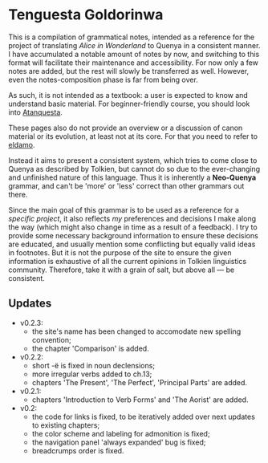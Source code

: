 # Tenguesta Goldorinwa

This is a compilation of grammatical notes, intended as a reference for the project of translating *Alice in Wonderland* to Quenya in a consistent manner.
 I have accumulated a notable amount of notes by now, and switching to this format will facilitate their maintenance and accessibility. For now only a few notes are added, but the rest will slowly be transferred as well. However, even the notes-composition phase is far from being over.
 
As such, it is not intended as a textbook: a user is expected to know and understand basic material. For beginner-friendly course, you should look into [Atanquesta](https://middangeard.org.uk/atanquesta/).

These pages also do not provide an overview or a discussion of canon material or its evolution, at least not at its core. For that you need to refer to [eldamo](https://eldamo.org/index.html).

Instead it aims to present a consistent system, which tries to come close to Quenya as described by Tolkien, but cannot do so due to the ever-changing and unfinished nature of this language. Thus it is inherently a **Neo-Quenya** grammar, and can't be 'more' or 'less' correct than other grammars out there.

Since the main goal of this grammar is to be used as a reference for a *specific project*, it also reflects *my* preferences and decisions I make along the way (which might also change in time as a result of a feedback). I try to provide some necessary background information to ensure these decisions are educated, and usually mention some conflicting but equally valid ideas in footnotes. But it is not the purpose of the site to ensure the given information is exhaustive of all the current opinions in Tolkien linguistics community. Therefore, take it with a grain of salt, but above all &mdash; be consistent.

## Updates

+ v0.2.3:
	+ the site's name has been changed to accomodate new spelling convention;
	+ the chapter 'Comparison' is added.
+ v0.2.2:
	+ short -ë is fixed in noun declensions;
	+ more irregular verbs added to ch.13;
	+ chapters 'The Present', 'The Perfect', 'Principal Parts' are added.
+ v0.2.1:
	+ chapters 'Introduction to Verb Forms' and 'The Aorist' are added.
+ v0.2:
	+ the code for links is fixed, to be iteratively added over next updates to existing chapters;
	+ the color scheme and labeling for admonition is fixed;
	+ the navigation panel 'always expanded' bug is fixed;
	+ breadcrumps order is fixed.